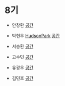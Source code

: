 # 8기
- 안창환 [](https://github.com/)
[공간](https://github.com/StudyFork/GoogryAndroidArchitectureStudy/tree/master/class08/)

- 박현우 [HudsonPark](https://github.com/HudsonPark)
[공간](https://github.com/StudyFork/GoogryAndroidArchitectureStudy/tree/master/class08/HudsonPark)

- 서승환 [](https://github.com/)
[공간](https://github.com/StudyFork/GoogryAndroidArchitectureStudy/tree/master/class08/)

- 고수민 [](https://github.com/)
[공간](https://github.com/StudyFork/GoogryAndroidArchitectureStudy/tree/master/class08/)

- 유광우 [](https://github.com/)
[공간](https://github.com/StudyFork/GoogryAndroidArchitectureStudy/tree/master/class08/)

- 김민호 [](https://github.com/)
[공간](https://github.com/StudyFork/GoogryAndroidArchitectureStudy/tree/master/class08/)
